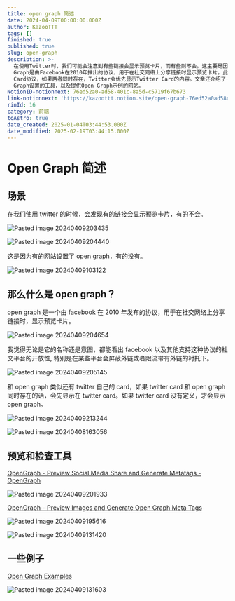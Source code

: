 ```yaml
---
title: open graph 简述
date: 2024-04-09T00:00:00.000Z
author: KazooTTT
tags: []
finished: true
published: true
slug: open-graph
description: >-
  在使用Twitter时，我们可能会注意到有些链接会显示预览卡片，而有些则不会。这主要是因为一些网站设置了Open Graph协议，而有些则没有。Open
  Graph是由Facebook在2010年推出的协议，用于在社交网络上分享链接时显示预览卡片。此外，Twitter也有自己的Twitter
  Card协议，如果两者同时存在，Twitter会优先显示Twitter Card的内容。文章还介绍了一些检查和预览Open
  Graph设置的工具，以及提供Open Graph示例的网站。
NotionID-notionnext: 76ed52a0-ad58-401c-8a5d-c5719f67b673
link-notionnext: 'https://kazoottt.notion.site/open-graph-76ed52a0ad58401c8a5dc5719f67b673'
rinId: 16
category: 前端
toAstro: true
date_created: 2025-01-04T03:44:53.000Z
date_modified: 2025-02-19T03:44:15.000Z
---
```


# Open Graph 简述

## 场景

在我们使用 twitter 的时候，会发现有的链接会显示预览卡片，有的不会。

![Pasted image 20240409203435](<https://pictures.kazoottt.top/2024/04/2024049-bc909874e20bb629c839253d3943d659.png>)

![Pasted image 20240409204440](<https://pictures.kazoottt.top/2024/04/2024049-4a9e81697a9703fe745e3052d4cbd1cd.png>)

这是因为有的网站设置了 open graph，有的没有。

![Pasted image 20240409103122](<https://pictures.kazoottt.top/2024/04/2024049-087f0fbb7b7c5f497748c7fb9a12cdda.png>)

## 那么什么是 open graph？

open graph 是一个由 facebook 在 2010 年发布的协议，用于在社交网络上分享链接时，显示预览卡片。

![Pasted image 20240409204654](<https://pictures.kazoottt.top/2024/04/2024049-3dd20b82e78f86d49d9b7994a75ecb5c.png>)

我觉得无论是它的名称还是意图，都能看出 facebook 以及其他支持这种协议的社交平台的开放性, 特别是在某些平台会屏蔽外链或者限流带有外链的衬托下。

![Pasted image 20240409205145](<https://pictures.kazoottt.top/2024/04/2024049-df5e5b3488dffbd26760c4e44ee0914a.png>)

和 open graph 类似还有 twitter 自己的 card，如果 twitter card 和 open graph 同时存在的话，会先显示在 twitter card。如果 twitter card 没有定义，才会显示 open graph。

![Pasted image 20240409213244](<https://pictures.kazoottt.top/2024/04/2024049-4621b20b74ec8f5aed0a133d5f38d28e.png>)

![Pasted image 20240408163056](<https://pictures.kazoottt.top/2024/04/2024049-ab3a3a2fdeb0b839edc4ad6b2b226515.png>)

## 预览和检查工具

[OpenGraph - Preview Social Media Share and Generate Metatags - OpenGraph](<https://www.opengraph.xyz/>)

![Pasted image 20240409201933](<https://pictures.kazoottt.top/2024/04/2024049-ef4f78169782a186e08463a76ff65f1f.png>)

[OpenGraph - Preview Images and Generate Open Graph Meta Tags](<https://opengraph.dev/>)

![Pasted image 20240409195616](<https://pictures.kazoottt.top/2024/04/2024049-6901afe74ffbf8affe03e69a0ffecfa4.png>)

![Pasted image 20240409131420](<https://pictures.kazoottt.top/2024/04/2024049-c92de25d68dbdfbd37639c11df5bb091.png>)

## 一些例子

[Open Graph Examples](<https://opengraphexamples.com/>)

![Pasted image 20240409131603](<https://pictures.kazoottt.top/2024/04/2024049-188a013e0965f2e4b004de4a915b07b7.png>)
